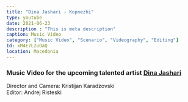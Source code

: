 ```yaml
---
title: "Dina Jashari - Kopnezhi"
type: youtube
date: 2021-06-23
description : "This is meta description"
caption: Music Video
category: ["Music Video", "Scenario", "Videography", "Editing"]
Id: xM4E7L2uOaQ
location: Macedonia
---
```


### Music Video for the upcoming talented artist [Dina Jashari](https://www.instagram.com/dinqee/)

Director and Camera: Kristijan Karadzovski  
Editor: Andrej Risteski
